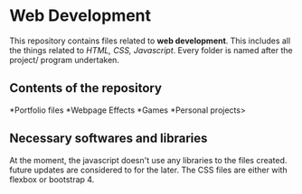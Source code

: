 # Web Development
This repository contains files related to **web development**.
This includes all the things related to _HTML, CSS, Javascript_.
Every folder is named after the project/ program undertaken.

## Contents of the repository

  *Portfolio files
  *Webpage Effects
  *Games
  *Personal projects>


## Necessary softwares and libraries
At the moment, the javascript doesn't use any libraries to the files created. future updates are considered to for the later.
The CSS files are either with flexbox or bootstrap 4.
